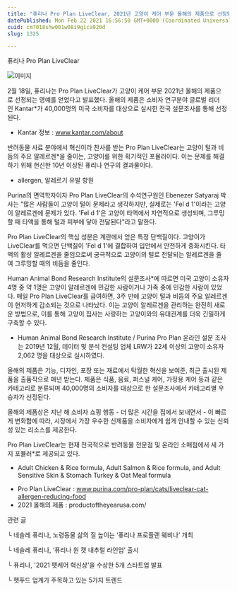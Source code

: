 ```yaml
---
title: "퓨리나 Pro Plan LiveClear, 2021년 고양이 케어 부문 올해의 제품으로 선정돼"
datePublished: Mon Feb 22 2021 16:56:50 GMT+0000 (Coordinated Universal Time)
cuid: cm7018shw001w08i9gica920d
slug: 1325

---
```



퓨리나 Pro Plan LiveClear

![이미지](https://cdn.hashnode.com/res/hashnode/image/upload/v1739251174127/13fef8cc-af4c-4b73-ae5e-ac00effd52ac.png)

2월 18일, 퓨리나는 Pro Plan LiveClear가 고양이 케어 부문 2021년 올해의 제품으로 선정되는 영예를 얻었다고 발표했다. 올해의 제품은 소비자 연구분야 글로벌 리더인 Kantar*가 40,000명의 미국 소비자를 대상으로 실시한 전국 설문조사를 통해 선정된다.

* Kantar 정보 : www.kantar.com/about

반려동물 사료 분야에서 혁신이라 찬사를 받는 Pro Plan LiveClear는 고양이 털과 비듬의 주요 알레르겐*을 줄이는, 고양이를 위한 획기적인 포뮬러이다. 이는 문제를 해결하기 위해 헌신한 10년 이상된 퓨리나 연구의 결과물이다.

* allergen, 알레르기 유발 항원

Purina의 면역학자이자 Pro Plan LiveClear의 수석연구원인 Ebenezer Satyaraj 박사는 "많은 사람들이 고양이 털이 문제라고 생각하지만, 실제로는 'Fel d 1'이라는 고양이 알레르겐에 문제가 있다. 'Fel d 1'은 고양이 타액에서 자연적으로 생성되며, 그루밍할 때 타액을 통해 털과 피부에 닿아 전달된다"라고 말한다.

Pro Plan LiveClear의 핵심 성분은 계란에서 얻은 특정 단백질이다. 고양이가 LiveClear를 먹으면 단백질이 'Fel d 1'에 결합하여 입안에서 안전하게 중화시킨다. 타액의 활성 알레르겐을 줄임으로써 궁극적으로 고양이의 털로 전달되는 알레르겐을 줄여 그루밍할 때의 비듬을 줄인다.

Human Animal Bond Research Institute의 설문조사*에 따르면 미국 고양이 소유자 4명 중 약 1명은 고양이 알레르겐에 민감한 사람이거나 가족 중에 민감한 사람이 있었다. 매일 Pro Plan LiveClear를 급여하면, 3주 만에 고양이 털과 비듬의 주요 알레르겐이 현저하게 감소되는 것으로 나타났다. 이는 고양이 알레르겐을 관리하는 완전히 새로운 방법으로, 이를 통해 고양이 집사는 사랑하는 고양이와의 유대관계를 더욱 긴밀하게 구축할 수 있다.

* Human Animal Bond Research Institute / Purina Pro Plan 온라인 설문 조사는 2019년 12월, 데이터 및 분석 컨설팅 업체 LRW가 22세 이상의 고양이 소유자 2,062 명을 대상으로 실시하였다.

올해의 제품은 기능, 디자인, 포장 또는 재료에서 탁월한 혁신을 보여준, 최근 출시된 제품을 출품작으로 매년 받는다. 제품은 식품, 음료, 퍼스널 케어, 가정용 케어 등과 같은 카테고리로 분류되며 40,000명의 소비자를 대상으로 한 설문조사에서 카테고리별 우승자가 선정된다.

올해의 제품상은 지난 해 소비자 쇼핑 행동 - 더 많은 시간을 집에서 보내면서 - 이 빠르게 변화함에 따라, 시장에서 가장 우수한 신제품을 소비자에게 쉽게 안내할 수 있는 신뢰성 있는 리소스를 제공한다.

Pro Plan LiveClear는 현재 전국적으로 반려동물 전문점 및 온라인 소매점에서 세 가지 포뮬러*로 제공되고 있다.

* Adult Chicken & Rice formula, Adult Salmon & Rice formula, and Adult Sensitive Skin & Stomach Turkey & Oat Meal formula

- Pro Plan LiveClear : www.purina.com/pro-plan/cats/liveclear-cat-allergen-reducing-food
- 2021 올해의 제품 : productoftheyearusa.com/

관련 글

└ 네슬레 퓨리나, 노령동물 삶의 질 높이는 ‘퓨리나 프로플랜 웨비나’ 개최

└ 네슬레 퓨리나, ‘퓨리나 원 캣 내추럴 라인업’ 출시

└ 퓨리나, '2021 펫케어 혁신상'을 수상한 5개 스타트업 발표

└ 펫푸드 업계가 주목하고 있는 5가지 트렌드